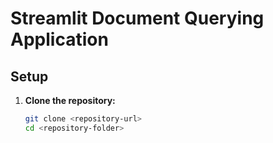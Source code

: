 # Streamlit Document Querying Application

## Setup

1. **Clone the repository:**
   ```sh
   git clone <repository-url>
   cd <repository-folder>
